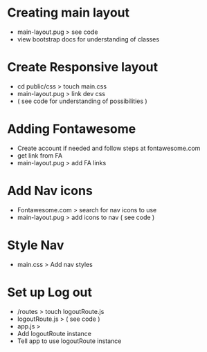 # Creating main layout

- main-layout.pug > see code
- view bootstrap docs for understanding of classes

# Create Responsive layout

- cd public/css > touch main.css
- main-layout.pug > link dev css
- ( see code for understanding of possibilities )

# Adding Fontawesome

- Create account if needed and follow steps at fontawesome.com
- get link from FA
- main-layout.pug > add FA links

# Add Nav icons

- Fontawesome.com > search for nav icons to use
- main-layout.pug > add icons to nav ( see code )

# Style Nav

- main.css > Add nav styles

# Set up Log out

- /routes > touch logoutRoute.js
- logoutRoute.js > ( see code )
- app.js >
- Add logoutRoute instance
- Tell app to use logoutRoute instance
